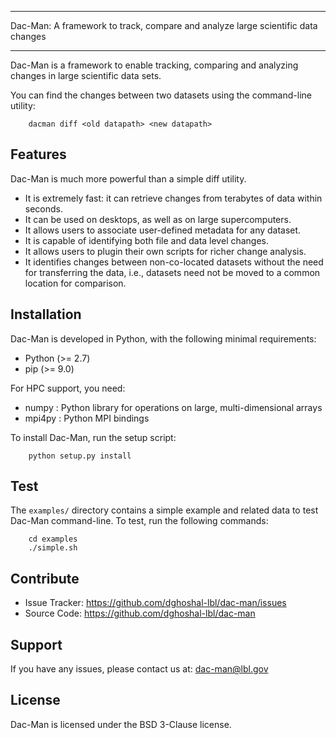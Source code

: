 ******************************************************************************
Dac-Man: A framework to track, compare and analyze large scientific data changes 
******************************************************************************

Dac-Man is a framework to enable tracking, comparing and analyzing changes
in large scientific data sets.

You can find the changes between two datasets using the command-line utility:

        dacman diff <old datapath> <new datapath>

Features
--------

Dac-Man is much more powerful than a simple diff utility.

* It is extremely fast: it can retrieve changes from terabytes of data within seconds.
* It can be used on desktops, as well as on large supercomputers.
* It allows users to associate user-defined metadata for any dataset.
* It is capable of identifying both file and data level changes.
* It allows users to plugin their own scripts for richer change analysis.
* It identifies changes between non-co-located datasets without the need for transferring
the data, i.e., datasets need not be moved to a common location for comparison.

Installation
------------

Dac-Man is developed in Python, with the following minimal requirements:

* Python (>= 2.7)
* pip (>= 9.0)

For HPC support, you need:

* numpy   : Python library for operations on large, multi-dimensional arrays
* mpi4py  : Python MPI bindings

To install Dac-Man, run the setup script:

        python setup.py install

Test
-----

The `examples/` directory contains a simple example and related data to test
Dac-Man command-line. To test, run the following commands:

        cd examples
        ./simple.sh

Contribute
----------

- Issue Tracker: https://github.com/dghoshal-lbl/dac-man/issues
- Source Code: https://github.com/dghoshal-lbl/dac-man

Support
-------

If you have any issues, please contact us at: dac-man@lbl.gov

License
-------

Dac-Man is licensed under the BSD 3-Clause license.